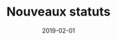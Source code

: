 ---
layout: default
date: 2019-02-01
img: 
category: statuts
title: "Nouveaux statuts"
description: "Les statuts de l'association viennent d'être rédigés pour validation. Consultez les statuts ci-dessous."
tags: association
tag_url: /association/
doclink: "/doc/statuts/2019-01-19_statuts.pdf"
meta: "noindex"
---